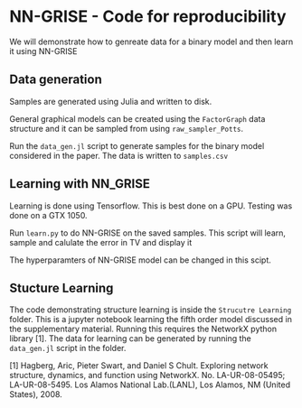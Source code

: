 # NN-GRISE - Code for reproducibility

We will demonstrate how to genreate data for a binary model and then learn it using NN-GRISE

## Data generation

Samples are generated using Julia and written to disk.

General graphical models can be created using the `FactorGraph` data structure and it can be sampled from using `raw_sampler_Potts`. 

Run the `data_gen.jl` script to generate samples for the binary model considered in the paper.
The data is written to `samples.csv`

## Learning with NN_GRISE

Learning is done using Tensorflow. This is best done on a GPU. Testing was done on a GTX 1050.

Run `learn.py` to do NN-GRISE on the saved samples. This script will learn, sample and calulate the error in TV and display it

The hyperparamters of NN-GRISE model can be changed in this scipt.

## Stucture Learning

The code demonstrating structure learning is inside the `Strucutre Learning` folder. This is a jupyter notebook learning the fifth order model discussed in the supplementary material. Running this requires the NetworkX python library [1]. The data for learning can be generated by running the `data_gen.jl` script in the folder.


[1] Hagberg, Aric, Pieter Swart, and Daniel S Chult. Exploring network structure, dynamics, and function using NetworkX. No. LA-UR-08-05495; LA-UR-08-5495. Los Alamos National Lab.(LANL), Los Alamos, NM (United States), 2008.
